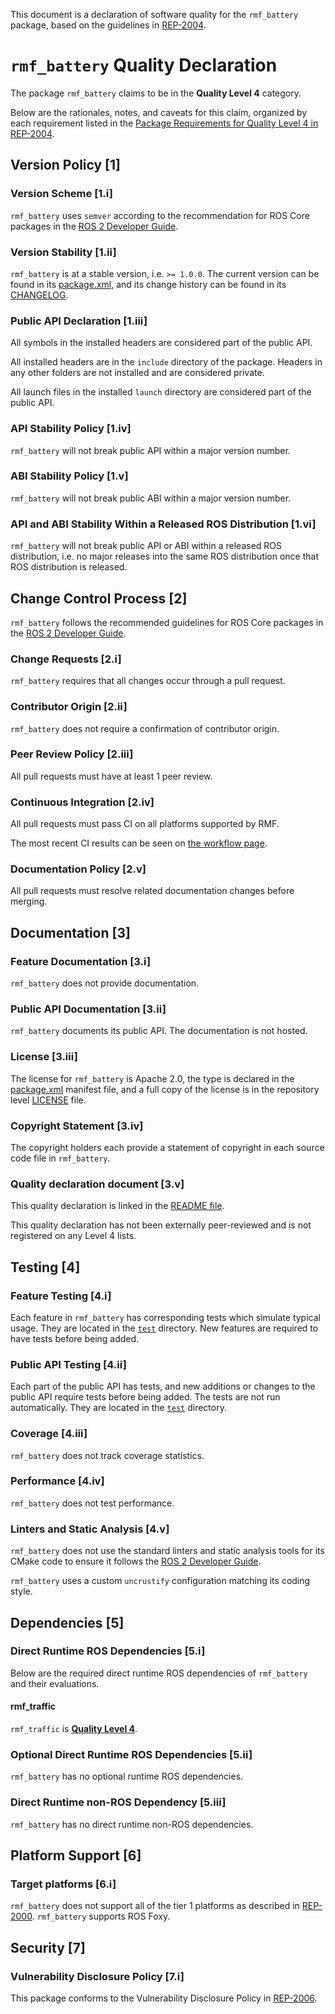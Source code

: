 This document is a declaration of software quality for the `rmf_battery` package, based on the guidelines in [REP-2004](https://www.ros.org/reps/rep-2004.html).

# `rmf_battery` Quality Declaration

The package `rmf_battery` claims to be in the **Quality Level 4** category.

Below are the rationales, notes, and caveats for this claim, organized by each requirement listed in the [Package Requirements for Quality Level 4 in REP-2004](https://www.ros.org/reps/rep-2004.html).

## Version Policy [1]

### Version Scheme [1.i]

`rmf_battery` uses `semver` according to the recommendation for ROS Core packages in the [ROS 2 Developer Guide](https://index.ros.org/doc/ros2/Contributing/Developer-Guide/#versioning).

### Version Stability [1.ii]

`rmf_battery` is at a stable version, i.e. `>= 1.0.0`.
The current version can be found in its [package.xml](package.xml), and its change history can be found in its [CHANGELOG](CHANGELOG.rst).

### Public API Declaration [1.iii]

All symbols in the installed headers are considered part of the public API.

All installed headers are in the `include` directory of the package.
Headers in any other folders are not installed and are considered private.

All launch files in the installed `launch` directory are considered part of the public API.

### API Stability Policy [1.iv]

`rmf_battery` will not break public API within a major version number.

### ABI Stability Policy [1.v]

`rmf_battery` will not break public ABI within a major version number.

### API and ABI Stability Within a Released ROS Distribution [1.vi]

`rmf_battery` will not break public API or ABI within a released ROS distribution, i.e. no major releases into the same ROS distribution once that ROS distribution is released.

## Change Control Process [2]

`rmf_battery` follows the recommended guidelines for ROS Core packages in the [ROS 2 Developer Guide](https://index.ros.org/doc/ros2/Contributing/Developer-Guide/#package-requirements).

### Change Requests [2.i]

`rmf_battery` requires that all changes occur through a pull request.

### Contributor Origin [2.ii]

`rmf_battery` does not require a confirmation of contributor origin.

### Peer Review Policy [2.iii]

All pull requests must have at least 1 peer review.

### Continuous Integration [2.iv]

All pull requests must pass CI on all platforms supported by RMF.

The most recent CI results can be seen on [the workflow page](https://github.com/osrf/rmf_core/actions?query=workflow%3Abuild+branch%3Amaster).

### Documentation Policy [2.v]

All pull requests must resolve related documentation changes before merging.

## Documentation [3]

### Feature Documentation [3.i]

`rmf_battery` does not provide documentation.

### Public API Documentation [3.ii]

`rmf_battery` documents its public API.
The documentation is not hosted.

### License [3.iii]

The license for `rmf_battery` is Apache 2.0, the type is declared in the [package.xml](package.xml) manifest file, and a full copy of the license is in the repository level [LICENSE](../LICENSE) file.

### Copyright Statement [3.iv]

The copyright holders each provide a statement of copyright in each source code file in `rmf_battery`.

### Quality declaration document [3.v]

This quality declaration is linked in the [README file](README.md).

This quality declaration has not been externally peer-reviewed and is not registered on any Level 4 lists.

## Testing [4]

### Feature Testing [4.i]

Each feature in `rmf_battery` has corresponding tests which simulate typical usage.
They are located in the [`test`](https://github.com/osrf/rmf_core/tree/master/rmf_battery/test) directory.
New features are required to have tests before being added.

### Public API Testing [4.ii]

Each part of the public API has tests, and new additions or changes to the public API require tests before being added.
The tests are not run automatically.
They are located in the [`test`](https://github.com/osrf/rmf_core/tree/master/rmf_battery/test) directory.

### Coverage [4.iii]

`rmf_battery` does not track coverage statistics.

### Performance [4.iv]

`rmf_battery` does not test performance.

### Linters and Static Analysis [4.v]

`rmf_battery` does not use the standard linters and static analysis tools for its CMake code to ensure it follows the [ROS 2 Developer Guide](https://index.ros.org/doc/ros2/Contributing/Developer-Guide/#linters).

`rmf_battery` uses a custom `uncrustify` configuration matching its coding style.

## Dependencies [5]

### Direct Runtime ROS Dependencies [5.i]

Below are the required direct runtime ROS dependencies of `rmf_battery` and their evaluations.

#### rmf\_traffic

`rmf_traffic` is [**Quality Level 4**](https://github.com/open-rmf/rmf_core/blob/master/rmf_traffic/QUALITY_DECLARATION.md).

### Optional Direct Runtime ROS Dependencies [5.ii]

`rmf_battery` has no optional runtime ROS dependencies.

### Direct Runtime non-ROS Dependency [5.iii]

`rmf_battery` has no direct runtime non-ROS dependencies.

## Platform Support [6]

### Target platforms [6.i]

`rmf_battery` does not support all of the tier 1 platforms as described in [REP-2000](https://www.ros.org/reps/rep-2000.html#support-tiers).
`rmf_battery` supports ROS Foxy.

## Security [7]

### Vulnerability Disclosure Policy [7.i]

This package conforms to the Vulnerability Disclosure Policy in [REP-2006](https://www.ros.org/reps/rep-2006.html).
